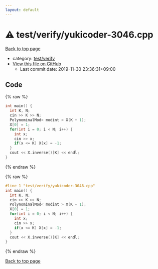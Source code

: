 ```yaml
---
layout: default
---
```


<!-- mathjax config similar to math.stackexchange -->
<script type="text/javascript" async
  src="https://cdnjs.cloudflare.com/ajax/libs/mathjax/2.7.5/MathJax.js?config=TeX-MML-AM_CHTML">
</script>
<script type="text/x-mathjax-config">
  MathJax.Hub.Config({
    TeX: { equationNumbers: { autoNumber: "AMS" }},
    tex2jax: {
      inlineMath: [ ['$','$'] ],
      processEscapes: true
    },
    "HTML-CSS": { matchFontHeight: false },
    displayAlign: "left",
    displayIndent: "2em"
  });
</script>

<script type="text/javascript" src="https://cdnjs.cloudflare.com/ajax/libs/jquery/3.4.1/jquery.min.js"></script>
<script src="https://cdn.jsdelivr.net/npm/jquery-balloon-js@1.1.2/jquery.balloon.min.js" integrity="sha256-ZEYs9VrgAeNuPvs15E39OsyOJaIkXEEt10fzxJ20+2I=" crossorigin="anonymous"></script>
<script type="text/javascript" src="../../../assets/js/copy-button.js"></script>
<link rel="stylesheet" href="../../../assets/css/copy-button.css" />


# :warning: test/verify/yukicoder-3046.cpp

<a href="../../../index.html">Back to top page</a>

* category: <a href="../../../index.html#5a4423c79a88aeb6104a40a645f9430c">test/verify</a>
* <a href="{{ site.github.repository_url }}/blob/master/test/verify/yukicoder-3046.cpp">View this file on GitHub</a>
    - Last commit date: 2019-11-30 23:36:31+09:00




## Code

<a id="unbundled"></a>
{% raw %}
```cpp
int main() {
  int K, N;
  cin >> K >> N;
  PolynominalMod< modint > X(K + 1);
  X[0] = 1;
  for(int i = 0; i < N; i++) {
    int x;
    cin >> x;
    if(x <= K) X[x] = -1;
  }
  cout << X.inverse()[K] << endl;
}

```
{% endraw %}

<a id="bundled"></a>
{% raw %}
```cpp
#line 1 "test/verify/yukicoder-3046.cpp"
int main() {
  int K, N;
  cin >> K >> N;
  PolynominalMod< modint > X(K + 1);
  X[0] = 1;
  for(int i = 0; i < N; i++) {
    int x;
    cin >> x;
    if(x <= K) X[x] = -1;
  }
  cout << X.inverse()[K] << endl;
}

```
{% endraw %}

<a href="../../../index.html">Back to top page</a>

